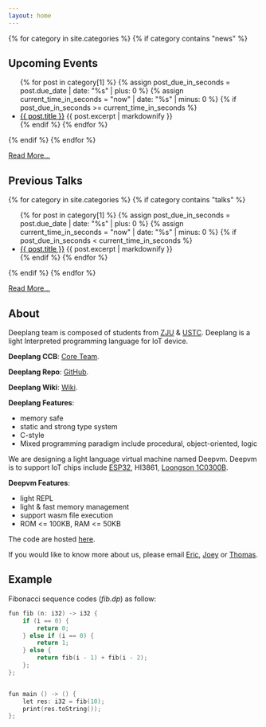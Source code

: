 ```yaml
---
layout: home
---
```


{% for category in site.categories %}
{% if category contains "news" %}

<h2>Upcoming Events</h2>
<ul>
    {% for post in category[1] %}
    {% assign post_due_in_seconds = post.due_date | date: "%s" | plus: 0 %}
    {% assign current_time_in_seconds = "now" | date: "%s" | minus: 0  %}
    {% if post_due_in_seconds >= current_time_in_seconds %}
    <li>
      <a href="{{ post.url }}" style="color:black">{{ post.title }}</a>
      {{ post.excerpt | markdownify }}
    </li>
    {% endif %}
    {% endfor %}
</ul>
{% endif %}
{% endfor %}

[Read More...](news)

<h2>Previous Talks</h2>

{% for category in site.categories %}
{% if category contains "talks" %} <!-- Take note here!! -->
<ul>
    {% for post in category[1] %}
    {% assign post_due_in_seconds = post.due_date | date: "%s" | plus: 0 %}
    {% assign current_time_in_seconds = "now" | date: "%s" | minus: 0  %}
    {% if post_due_in_seconds < current_time_in_seconds %}
    <li>
      <a href="{{ post.url }}" style="color:black">{{ post.title }}</a>
      {{ post.excerpt | markdownify }}
    </li>
    {% endif %}
    {% endfor %}
</ul>
{% endif %}
{% endfor %}

[Read More...](talks)

<h2>About</h2>

Deeplang team is composed of students from [ZJU](http://www.zju.edu.cn/) & [USTC](https://www.ustc.edu.cn/). Deeplang is a light Interpreted programming language for IoT device.

**Deeplang CCB**: [Core Team](https://github.com/deeplang-org/deeplang/wiki/Memnbers).

**Deeplang Repo**:  [GitHub](https://github.com/deeplang-org/deeplang).

**Deeplang Wiki**: [Wiki](https://github.com/deeplang-org/deeplang/wiki).

**Deeplang Features**:

- memory safe
- static and strong type system
- C-style
- Mixed programming paradigm include procedural, object-oriented, logic

We are designing a light language virtual machine named Deepvm. Deepvm is to support IoT chips include [ESP32](https://www.espressif.com/en/products/socs/esp32), HI3861, [Loongson 1C0300B](http://www.loongson.cn/product/cpu/1/Loongson1C.html).

**Deepvm Features**:

- light REPL
- light & fast memory management
- support wasm file execution
- ROM <= 100KB, RAM <= 50KB

The code are hosted [here](https://github.com/deeplang-org/deeplang).

If you would like to know more about us, please email [Eric](mailto:swubear@163.com), [Joey](mailto:joey.teng.dev@gmail.com) or [Thomas](mailto:wenzhang5800@gmail.com).

## Example

Fibonacci sequence codes (*fib.dp*) as follow:

```C
fun fib (n: i32) -> i32 {
    if (i == 0) {
        return 0;
    } else if (i == 0) {
        return 1;
    } else {
        return fib(i - 1) + fib(i - 2);
    };
};


fun main () -> () {
    let res: i32 = fib(10);
    print(res.toString());
};
```
